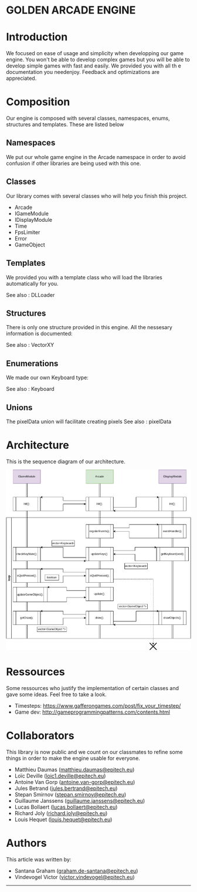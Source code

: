 GOLDEN ARCADE ENGINE
===================================

Introduction
===================================

We focused on ease of usage and simplicity when developping our game
engine. You won\'t be able to develop complex games but you will be able
to develop simple games with fast and easily. We provided you with all
th e documentation you needenjoy. Feedback and optimizations are
appreciated.

Composition
====================================

Our engine is composed with several classes, namespaces, enums,
structures and templates. These are listed below

Namespaces
--------------------------------------

We put our whole game engine in the Arcade
namespace in order to avoid confusion if other libraries are being used
with this one.

Classes
---------------------------------

Our library comes with several classes who will help you finish this
project.

-   Arcade
-   IGameModule
-   IDisplayModule
-   Time
-   FpsLimiter
-   Error
-   GameObject

Templates
------------------------------------

We provided you with a template class who will load the libraries
automatically for you.

See also
:   DLLoader

Structures
-----------------------------------

There is only one structure provided in this engine. All the nessesary
information is documented:

See also
:   VectorXY

Enumerations
-----------------------------------

We made our own Keyboard type:

See also
:   Keyboard

Unions
-----------------------------------

The pixelData union will facilitate creating pixels
See also
:   pixelData

Architecture
==========================================

This is the sequence diagram of our architecture.

![Sequence Diagram.](./doc/ressources/arcade_seq.png "Sequence Diagram")

Ressources
======================================

Some ressources who justify the implementation of certain classes and
gave some ideas. Feel free to take a look.

-   Timesteps: <https://www.gafferongames.com/post/fix_your_timestep/>
-   Game dev: <http://gameprogrammingpatterns.com/contents.html>

Collaborators
======================================

This library is now public and we count on our classmates to refine some
things in order to make the engine usable for everyone.

-   Matthieu Daumas (matthieu.daumas@epitech.eu)
-   Loïc Deville (loic1.deville@epitech.eu)
-   Antoine Van Gorp (antoine.van-gorp@epitech.eu)
-   Jules Betrand (jules.bertrand@epitech.eu)
-   Stepan Smirnov (stepan.smirnov@epitech.eu)
-   Guillaume Janssens (guillaume.janssens@epitech.eu)
-   Lucas Bollaert (lucas.bollaert@epitech.eu)
-   Richard Joly (richard.joly@epitech.eu)
-   Louis Hequet (louis.hequet@epitech.eu)

Authors
=================================

This article was written by:

-   Santana Graham (graham.de-santana@epitech.eu)
-   Vindevogel Victor (victor.vindevogel@epitech.eu)

------------------------------------------------------------------------